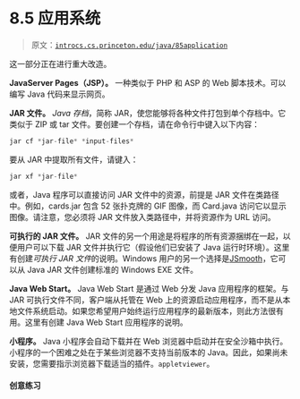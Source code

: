 # 8.5 应用系统

> 原文：[`introcs.cs.princeton.edu/java/85application`](https://introcs.cs.princeton.edu/java/85application)

这一部分正在进行重大改造。

**JavaServer Pages（JSP）。** 一种类似于 PHP 和 ASP 的 Web 脚本技术。可以编写 Java 代码来显示网页。

**JAR 文件。** *Java 存档*，简称 JAR，使您能够将各种文件打包到单个存档中。它类似于 ZIP 或 tar 文件。要创建一个存档，请在命令行中键入以下内容：

```java
jar cf *jar-file* *input-files*

```

要从 JAR 中提取所有文件，请键入：

```java
jar xf *jar-file*

```

或者，Java 程序可以直接访问 JAR 文件中的资源，前提是 JAR 文件在类路径中。例如，cards.jar 包含 52 张扑克牌的 GIF 图像，而 Card.java 访问它以显示图像。请注意，您必须将 JAR 文件放入类路径中，并将资源作为 URL 访问。

**可执行的 JAR 文件。** JAR 文件的另一个用途是将程序的所有资源捆绑在一起，以便用户可以下载 JAR 文件并执行它（假设他们已安装了 Java 运行时环境）。这里有创建*可执行 JAR 文件*的说明。Windows 用户的另一个选择是[JSmooth](http://jsmooth.sourceforge.net/)，它可以从 Java JAR 文件创建标准的 Windows EXE 文件。

**Java Web Start。** Java Web Start 是通过 Web 分发 Java 应用程序的框架。与 JAR 可执行文件不同，客户端从托管在 Web 上的资源启动应用程序，而不是从本地文件系统启动。如果您希望用户始终运行应用程序的最新版本，则此方法很有用。这里有创建 Java Web Start 应用程序的说明。

**小程序。** Java 小程序会自动下载并在 Web 浏览器中启动并在安全沙箱中执行。小程序的一个困难之处在于某些浏览器不支持当前版本的 Java。因此，如果尚未安装，您需要指示浏览器下载适当的插件。`appletviewer`。

#### 创意练习

